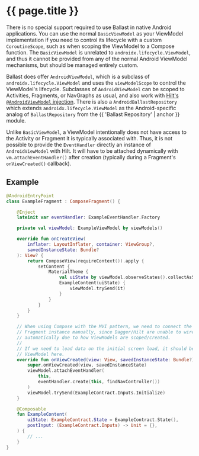 ---
---

# {{ page.title }}

There is no special support required to use Ballast in native Android applications. You can use the normal 
`BasicViewModel` as your ViewModel implementation if you need to control its lifecycle with a custom `CoroutineScope`, 
such as when scoping the ViewModel to a Compose function. The `BasicViewModel` is unrelated to 
`androidx.lifecycle.ViewModel`, and thus it cannot be provided from any of the normal Android ViewModel mechanisms, but
should be managed entirely custom.

Ballast does offer `AndroidViewModel`, which is a subclass of `androidx.lifecycle.ViewModel` and uses the 
`viewModelScope` to control the ViewModel's lifecycle. Subclasses of `AndroidViewModel` can be scoped to Activities, 
Fragments, or NavGraphs as usual, and also work with [Hilt's `@AndroidViewModel` injection][1]. There is also a 
`AndroidBallastRepository` which extends `androidx.lifecycle.ViewModel` as the Android-specific analog of 
`BallastRepository` from the {{ 'Ballast Repository' | anchor }} module.

Unlike `BasicViewModel`, a ViewModel intentionally does not have access to the Activity or Fragment it is typically
associated with. Thus, it is not possible to provide the `EventHandler` directly an instance of `AndroidViewModel` with
Hilt. It will have to be attached dynamically with `vm.attachEventHandler()` after creation (typically during a 
Fragment's `onViewCreated()` callback). 

## Example

```kotlin
@AndroidEntryPoint
class ExampleFragment : ComposeFragment() {

    @Inject
    lateinit var eventHandler: ExampleEventHandler.Factory

    private val viewModel: ExampleViewModel by viewModels()

    override fun onCreateView(
        inflater: LayoutInflater, container: ViewGroup?,
        savedInstanceState: Bundle?
    ): View? {
        return ComposeView(requireContext()).apply {
            setContent {
                MaterialTheme {
                    val uiState by viewModel.observeStates().collectAsState()
                    ExampleContent(uiState) {
                        viewModel.trySend(it)
                    }
                }
            }
        }
    }

    // When using Compose with the MVI pattern, we need to connect the event handler to this
    // Fragment instance manually, since Dagger/Hilt are unable to wire up the dependencies
    // automatically due to how ViewModels are scoped/created.
    //
    // If we need to load data on the initial screen load, it should be posted as an Input to the
    // ViewModel here.
    override fun onViewCreated(view: View, savedInstanceState: Bundle?) {
        super.onViewCreated(view, savedInstanceState)
        viewModel.attachEventHandler(
            this,
            eventHandler.create(this, findNavController())
        )
        viewModel.trySend(ExampleContract.Inputs.Initialize)
    }

    @Composable
    fun ExampleContent(
        uiState: ExampleContract.State = ExampleContract.State(),
        postInput: (ExampleContract.Inputs) -> Unit = {},
    ) {
        // ...
    }
}
```

[1]: https://dagger.dev/hilt/view-model.html
